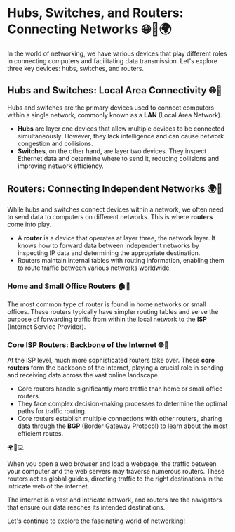 # Hubs, Switches, and Routers: Connecting Networks 🌐🔗🌍

In the world of networking, we have various devices that play different roles in connecting computers and facilitating data transmission. Let's explore three key devices: hubs, switches, and routers.

## Hubs and Switches: Local Area Connectivity 🌐🔌

Hubs and switches are the primary devices used to connect computers within a single network, commonly known as a **LAN** (Local Area Network). 

- **Hubs** are layer one devices that allow multiple devices to be connected simultaneously. However, they lack intelligence and can cause network congestion and collisions.
- **Switches**, on the other hand, are layer two devices. They inspect Ethernet data and determine where to send it, reducing collisions and improving network efficiency.

## Routers: Connecting Independent Networks 🌍🔄

While hubs and switches connect devices within a network, we often need to send data to computers on different networks. This is where **routers** come into play.

- A **router** is a device that operates at layer three, the network layer. It knows how to forward data between independent networks by inspecting IP data and determining the appropriate destination.
- Routers maintain internal tables with routing information, enabling them to route traffic between various networks worldwide.

### Home and Small Office Routers 🏠🏢

The most common type of router is found in home networks or small offices. These routers typically have simpler routing tables and serve the purpose of forwarding traffic from within the local network to the **ISP** (Internet Service Provider).

### Core ISP Routers: Backbone of the Internet 🌐🔁

At the ISP level, much more sophisticated routers take over. These **core routers** form the backbone of the internet, playing a crucial role in sending and receiving data across the vast online landscape.

- Core routers handle significantly more traffic than home or small office routers.
- They face complex decision-making processes to determine the optimal paths for traffic routing.
- Core routers establish multiple connections with other routers, sharing data through the **BGP** (Border Gateway Protocol) to learn about the most efficient routes.

🌍🔁💻

When you open a web browser and load a webpage, the traffic between your computer and the web servers may traverse numerous routers. These routers act as global guides, directing traffic to the right destinations in the intricate web of the internet.

The internet is a vast and intricate network, and routers are the navigators that ensure our data reaches its intended destinations.

Let's continue to explore the fascinating world of networking!